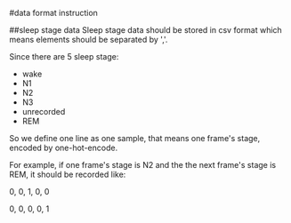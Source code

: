 #data format instruction

##sleep stage data
Sleep stage data should be stored in csv format which means elements should be separated by ','.

Since there are 5 sleep stage:
- wake
- N1
- N2
- N3
- unrecorded
- REM

So we define one line as one sample, that means one frame's stage, encoded by one-hot-encode.

For example, if one frame's stage is N2 and the the next frame's stage is REM, it should be recorded like:

0, 0, 1, 0, 0

0, 0, 0, 0, 1